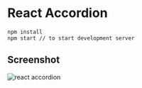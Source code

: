 # React Accordion



```
npm install
npm start // to start development server
```

## Screenshot

![react accordion](https://raw.githubusercontent.com/saigowthamr/React-Accordion/master/screenshot.gif)